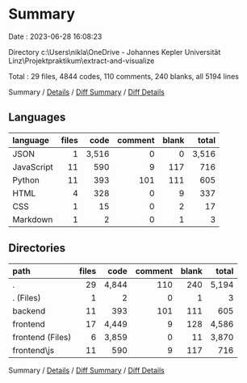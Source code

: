 # Summary

Date : 2023-06-28 16:08:23

Directory c:\\Users\\nikla\\OneDrive - Johannes Kepler Universität Linz\\Projektpraktikum\\extract-and-visualize

Total : 29 files,  4844 codes, 110 comments, 240 blanks, all 5194 lines

Summary / [Details](details.md) / [Diff Summary](diff.md) / [Diff Details](diff-details.md)

## Languages
| language | files | code | comment | blank | total |
| :--- | ---: | ---: | ---: | ---: | ---: |
| JSON | 1 | 3,516 | 0 | 0 | 3,516 |
| JavaScript | 11 | 590 | 9 | 117 | 716 |
| Python | 11 | 393 | 101 | 111 | 605 |
| HTML | 4 | 328 | 0 | 9 | 337 |
| CSS | 1 | 15 | 0 | 2 | 17 |
| Markdown | 1 | 2 | 0 | 1 | 3 |

## Directories
| path | files | code | comment | blank | total |
| :--- | ---: | ---: | ---: | ---: | ---: |
| . | 29 | 4,844 | 110 | 240 | 5,194 |
| . (Files) | 1 | 2 | 0 | 1 | 3 |
| backend | 11 | 393 | 101 | 111 | 605 |
| frontend | 17 | 4,449 | 9 | 128 | 4,586 |
| frontend (Files) | 6 | 3,859 | 0 | 11 | 3,870 |
| frontend\\js | 11 | 590 | 9 | 117 | 716 |

Summary / [Details](details.md) / [Diff Summary](diff.md) / [Diff Details](diff-details.md)